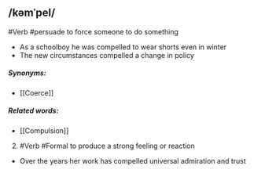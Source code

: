 ## /kəmˈpel/
#Verb #persuade 
to force someone to do something

- As a schoolboy he was compelled to wear shorts even in winter
- The new circumstances compelled a change in policy


##### Synonyms:
- [[Coerce]]
##### Related words:
- [[Compulsion]]

2. #Verb #Formal
to produce a strong feeling or reaction

- Over the years her work has compelled universal admiration and trust

